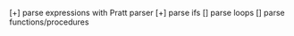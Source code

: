 [+] parse expressions with Pratt parser
[+] parse ifs
[] parse loops
[] parse functions/procedures


